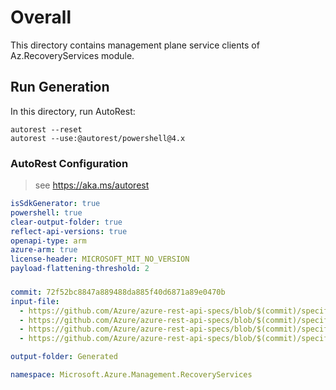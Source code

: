 # Overall
This directory contains management plane service clients of Az.RecoveryServices module.

## Run Generation
In this directory, run AutoRest:
```
autorest --reset
autorest --use:@autorest/powershell@4.x
```

### AutoRest Configuration
> see https://aka.ms/autorest
``` yaml
isSdkGenerator: true
powershell: true
clear-output-folder: true
reflect-api-versions: true
openapi-type: arm
azure-arm: true
license-header: MICROSOFT_MIT_NO_VERSION
payload-flattening-threshold: 2
```

###
``` yaml
commit: 72f52bc8847a889488da885f40d6871a89e0470b
input-file:
  - https://github.com/Azure/azure-rest-api-specs/blob/$(commit)/specification/recoveryservices/resource-manager/Microsoft.RecoveryServices/stable/2024-04-01/registeredidentities.json
  - https://github.com/Azure/azure-rest-api-specs/blob/$(commit)/specification/recoveryservices/resource-manager/Microsoft.RecoveryServices/stable/2024-04-01/replicationusages.json
  - https://github.com/Azure/azure-rest-api-specs/blob/$(commit)/specification/recoveryservices/resource-manager/Microsoft.RecoveryServices/stable/2024-04-01/vaults.json
  - https://github.com/Azure/azure-rest-api-specs/blob/$(commit)/specification/recoveryservices/resource-manager/Microsoft.RecoveryServices/stable/2024-04-01/vaultusages.json

output-folder: Generated

namespace: Microsoft.Azure.Management.RecoveryServices
```